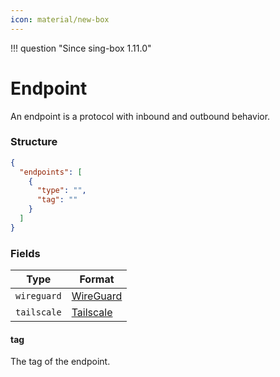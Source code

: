 ```yaml
---
icon: material/new-box
---
```


!!! question "Since sing-box 1.11.0"

# Endpoint

An endpoint is a protocol with inbound and outbound behavior.

### Structure

```json
{
  "endpoints": [
    {
      "type": "",
      "tag": ""
    }
  ]
}
```

### Fields

| Type        | Format                    |
|-------------|---------------------------|
| `wireguard` | [WireGuard](./wireguard/) |
| `tailscale` | [Tailscale](./tailscale/) |

#### tag

The tag of the endpoint.

